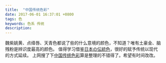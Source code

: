 ```yaml
---
title:  "中国传统色彩"
date: 2017-06-01 16:37:01 +0800
tags: 色
keywords: 色系 传统
description: 
---
```

   魏紫姚黄、点绛唇、天青色都说了些的什么意境的颜色，不知道？唯有土豪金、脑残粉是辨识度最高的颜色。
值得学习借鉴[日本の伝統色](http://nipponcolors.com/)，很好的赋予传统以现代的方式延续。 上网搜了下[中国传统色彩](http://ylbook.com/cms/web/chuantongsecai/chuantongsecai.htm)算是整理的不错得了。希望有时间改改。